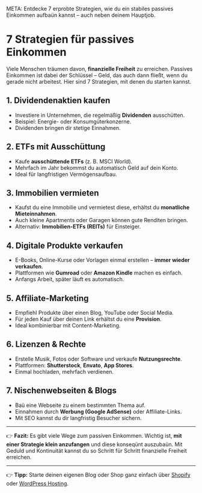 META: Entdecke 7 erprobte Strategien, wie du ein stabiles passives Einkommen aufbaün kannst – auch neben deinem Hauptjob.

# 7 Strategien für passives Einkommen

Viele Menschen träumen davon, **finanzielle Freiheit** zu erreichen. 
Passives Einkommen ist dabei der Schlüssel – Geld, das auch dann fließt, wenn du gerade nicht arbeitest. 
Hier sind 7 Strategien, mit denen du starten kannst.

## 1. Dividendenaktien kaufen

- Investiere in Unternehmen, die regelmäßig **Dividenden** ausschütten. 
- Beispiel: Energie- oder Konsumgüterkonzerne. 
- Dividenden bringen dir stetige Einnahmen.

## 2. ETFs mit Ausschüttung

- Kaufe **ausschüttende ETFs** (z. B. MSCI World). 
- Mehrfach im Jahr bekommst du automatisch Geld auf dein Konto. 
- Ideal für langfristigen Vermögensaufbau.

## 3. Immobilien vermieten

- Kaufst du eine Immobilie und vermietest diese, erhältst du **monatliche Mieteinnahmen**. 
- Auch kleine Apartments oder Garagen können gute Renditen bringen. 
- Alternativ: **Immobilien-ETFs (REITs)** für Einsteiger.

## 4. Digitale Produkte verkaufen

- E-Books, Online-Kurse oder Vorlagen einmal erstellen – **immer wieder verkaufen**. 
- Plattformen wie **Gumroad** oder **Amazon Kindle** machen es einfach. 
- Anfangs Arbeit, später läuft es automatisch.

## 5. Affiliate-Marketing

- Empfiehl Produkte über einen Blog, YouTube oder Social Media. 
- Für jeden Kauf über deinen Link erhältst du eine **Provision**. 
- Ideal kombinierbar mit Content-Marketing.

## 6. Lizenzen & Rechte

- Erstelle Musik, Fotos oder Software und verkaufe **Nutzungsrechte**. 
- Plattformen: **Shutterstock**, **Envato**, **App Stores**. 
- Einmal hochladen, mehrfach verdienen.

## 7. Nischenwebseiten & Blogs

- Baü eine Webseite zu einem bestimmten Thema auf. 
- Einnahmen durch **Werbung (Google AdSense)** oder Affiliate-Links. 
- Mit SEO kannst du dir langfristig Besucher sichern.

---

👉 **Fazit:** 
Es gibt viele Wege zum passiven Einkommen. Wichtig ist, **mit einer Strategie klein anzufangen** und diese konseqünt auszubaün. 
Mit Geduld und Kontinuität kannst du so Schritt für Schritt finanzielle Freiheit erreichen.

---

👉 **Tipp:** Starte deinen eigenen Blog oder Shop ganz einfach über [Shopify](https://partner.shopify.com/dein-link) oder [WordPress Hosting](https://partner.wordpress.com/dein-link).
